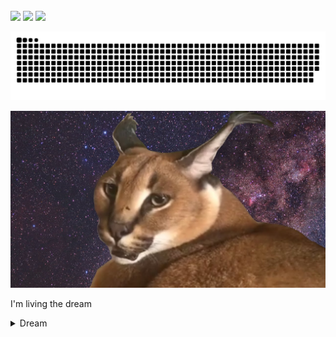 <br>
<a href="https://discord.com/users/502492480651001856"><img src="https://img.shields.io/badge/Discord-7289DA?style=for-the-badge&logo=discord&logoColor=white"></a>
<a href="https://steamcommunity.com/profiles/76561198867839214/"><img src="https://img.shields.io/badge/Steam-000000?style=for-the-badge&logo=steam&logoColor=white"></a>
<a href="https://raw.githubusercontent.com/WulfaW/WulfaW/main/bitcoin.txt"><img src="https://img.shields.io/badge/Bitcoin-000000?style=for-the-badge&logo=bitcoin&logoColor=white"></a>
</br>


![github contribution grid snake animation](https://raw.githubusercontent.com/platane/platane/output/github-contribution-grid-snake.svg)

![](https://github.com/WulfaW/WulfaW/blob/9b53f04accae02b7723b55c1f8ba62b5018ef54f/header.jpg)

I'm living the dream
<details>
  <summary>Dream</summary>

  ```
  D ead inside
  R econsidering my life
  E ating nothing
  A complete mess
  M entally unstable
  ```


